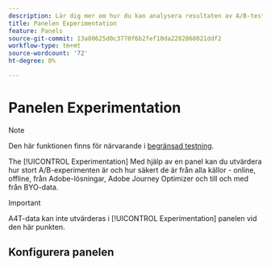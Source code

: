 ```yaml
---
description: Lär dig mer om hur du kan analysera resultaten av A/B-tester på CJA Experimentation-panelen.
title: Panelen Experimentation
feature: Panels
source-git-commit: 13a80625d0c3770f6b2fef10da2282868021ddf2
workflow-type: tm+mt
source-wordcount: '72'
ht-degree: 0%

---
```



# Panelen Experimentation

>[!NOTE]
>
>Den här funktionen finns för närvarande i [begränsad testning](/help/release-notes/releases.md).

The [!UICONTROL Experimentation] Med hjälp av en panel kan du utvärdera hur stort A/B-experimenten är och hur säkert de är från alla källor - online, offline, från Adobe-lösningar, Adobe Journey Optimizer och till och med från BYO-data.

>[!IMPORTANT]
>
>A4T-data kan inte utvärderas i [!UICONTROL Experimentation] panelen vid den här punkten.

## Konfigurera panelen


